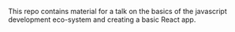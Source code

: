 This repo contains material for a talk on the basics of the javascript development
eco-system and creating a basic React app.
